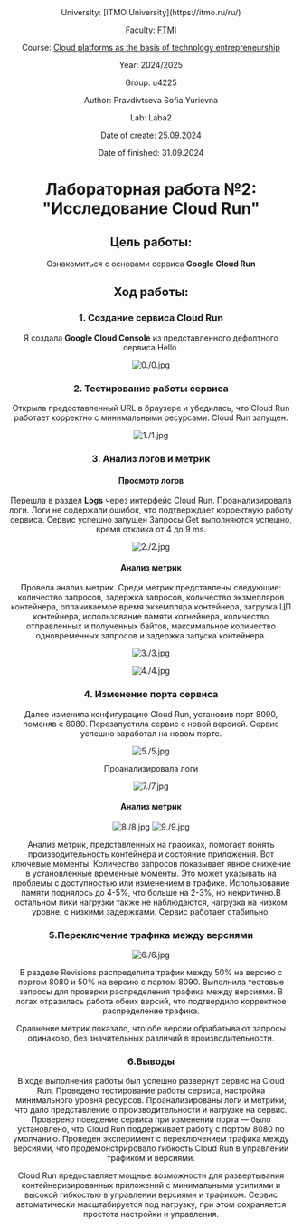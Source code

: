 <div align="center">
University: [ITMO University](https://itmo.ru/ru/)

Faculty: [FTMI](https://ftmi.itmo.ru/)

Course: [Cloud platforms as the basis of technology entrepreneurship](https://itmo-ict-faculty.github.io/cloud-platforms-as-the-basis-of-technology-entrepreneurship/) 

Year: 2024/2025

Group: u4225

Author: Pravdivtseva Sofia Yurievna

Lab: Laba2

Date of create: 25.09.2024

Date of finished: 31.09.2024

# Лабораторная работа №2: "Исследование Cloud Run"

## Цель работы:

Ознакомиться с основами сервиса **Google Cloud Run**

## Ход работы:

### 1. Создание сервиса Cloud Run 

Я создала **Google Cloud Console** из представленного дефолтного сервиса Hello.

![0./0.jpg](/laba2/0.png)

### 2. Тестирование работы сервиса

Открыла предоставленный URL в браузере и убедилась, что Cloud Run работает корректно с минимальными ресурсами. Cloud Run запущен.

![1./1.jpg](/laba2/1.png)

### 3. Анализ логов и метрик

#### Просмотр логов
Перешла в раздел **Logs** через интерфейс Cloud Run. Проанализировала логи. Логи не содержали ошибок, что подтверждает корректную работу сервиса. Сервис успешно запущен Запросы Get выполняются успешно, время отклика от 4 до 9 ms.

![2./2.jpg](/laba2/2.png)

#### Анализ метрик

Провела анализ метрик. Среди метрик представлены следующие: количество запросов, задержка запросов, количество экзмепляров контейнера, оплачиваемое время экземпляра контейнера, загрузка ЦП контейнера, использование памяти котнейнера, количество отправленных и полученных байтов, максимальное количество одновременных запросов и задержка запуска контейнера.

![3./3.jpg](/laba2/3.png)


![4./4.jpg](/laba2/4.png)

### 4. Изменение порта сервиса

Далее изменила конфигурацию Cloud Run, установив порт 8090, поменяв с 8080. Перезапустила сервис с новой версией. Сервис успешно заработал на новом порте.

![5./5.jpg](/laba2/5.png)

Проанализировала логи

![7./7.jpg](/laba2/7.png)

#### Анализ метрик

![8./8.jpg](/laba2/8.png)
![9./9.jpg](/laba2/9.png)

Анализ метрик, представленных на графиках, помогает понять производительность контейнера и состояние приложения. Вот ключевые моменты:
Количество запросов показывает явное снижение в установленные временные моменты. Это может указывать на проблемы с доступностью или изменением в трафике.
Использование памяти поднялось до 4-5%, что больше на 2-3%, но некритично.В остальном пики нагрузки также не наблюдаются, нагрузка на низком уровне, с низкими задержками. Сервис работает стабильно.

### 5.Переключение трафика между версиями

![6./6.jpg](/laba2/6.png)

В разделе Revisions распределила трафик между 50% на версию с портом 8080 и 50% на версию с портом 8090. Выполнила тестовые запросы для проверки распределения трафика между версиями. В логах отразилась работа обеих версий, что подтвердило корректное распределение трафика. 

Сравнение метрик показало, что обе версии обрабатывают запросы одинаково, без значительных различий в производительности.

### 6.Выводы
В ходе выполнения работы был успешно развернут сервис на Cloud Run.
Проведено тестирование работы сервиса, настройка минимального уровня ресурсов.
Проанализированы логи и метрики, что дало представление о производительности и нагрузке на сервис.
Проверено поведение сервиса при изменении порта — было установлено, что Cloud Run поддерживает работу с портом 8080 по умолчанию.
Проведен эксперимент с переключением трафика между версиями, что продемонстрировало гибкость Cloud Run в управлении трафиком и версиями.

Cloud Run предоставляет мощные возможности для развертывания контейнеризированных приложений с минимальными усилиями и высокой гибкостью в управлении версиями и трафиком. Сервис автоматически масштабируется под нагрузку, при этом сохраняется простота настройки и управления.













